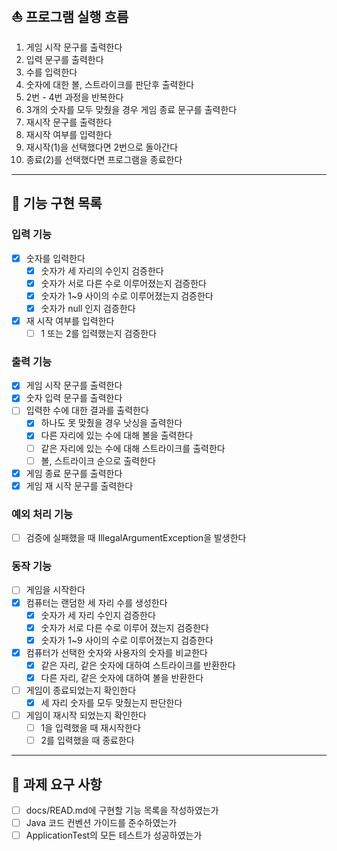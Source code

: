 ## ⛵️ 프로그램 실행 흐름
1. 게임 시작 문구를 출력한다
2. 입력 문구를 출력한다
3. 수를 입력한다
4. 숫자에 대한 볼, 스트라이크를 판단후 출력한다
5. 2번 - 4번 과정을 반복한다
6. 3개의 숫자를 모두 맞췄을 경우 게임 종료 문구를 출력한다
7. 재시작 문구를 출력한다
8. 재시작 여부를 입력한다 
9. 재시작(1)을 선택했다면 2번으로 돌아간다
10. 종료(2)를 선택했다면 프로그램을 종료한다
---
## 🚀 기능 구현 목록
### 입력 기능
-[x] 숫자를 입력한다
  - [x] 숫자가 세 자리의 수인지 검증한다
  - [x] 숫자가 서로 다른 수로 이루어졌는지 검증한다
  - [x] 숫자가 1~9 사이의 수로 이루어졌는지 검증한다
  - [x] 숫자가 null 인지 검증한다
- [x] 재 시작 여부를 입력한다
  - [ ] 1 또는 2를 입력했는지 검증한다
### 출력 기능
- [x] 게임 시작 문구를 출력한다
- [x] 숫자 입력 문구를 출력한다
- [ ] 입력한 수에 대한 결과를 출력한다
  - [x] 하나도 못 맞췄을 경우 낫싱을 출력한다
  - [x] 다른 자리에 있는 수에 대해 볼을 출력한다
  - [ ] 같은 자리에 있는 수에 대해 스트라이크를 출력한다
  - [ ] 볼, 스트라이크 순으로 출력한다
- [x] 게임 종료 문구를 출력한다
- [x] 게임 재 시작 문구를 출력한다
### 예외 처리 기능
- [ ] 검증에 실패했을 때 IllegalArgumentException을 발생한다
### 동작 기능
- [ ] 게임을 시작한다 
- [x] 컴퓨터는 랜덤한 세 자리 수를 생성한다
  - [x] 숫자가 세 자리 수인지 검증한다
  - [x] 숫자가 서로 다른 수로 이루어 졌는지 검증한다
  - [x] 숫자가 1~9 사이의 수로 이루어졌는지 검증한다
- [x] 컴퓨터가 선택한 숫자와 사용자의 숫자를 비교한다
  - [x] 같은 자리, 같은 숫자에 대하여 스트라이크를 반환한다
  - [x] 다른 자리, 같은 숫자에 대하여 볼을 반환한다
-[ ] 게임이 종료되었는지 확인한다
  - [x] 세 자리 숫자를 모두 맞췄는지 판단한다
-[ ] 게임이 재시작 되었는지 확인한다
  - [ ] 1을 입력했을 때 재시작한다
  - [ ] 2를 입력했을 때 종료한다
---
## 🚨 과제 요구 사항 
- [ ] docs/READ.md에 구현할 기능 목록을 작성하였는가
- [ ] Java 코드 컨벤션 가이드를 준수하였는가
- [ ] ApplicationTest의 모든 테스트가 성공하였는가